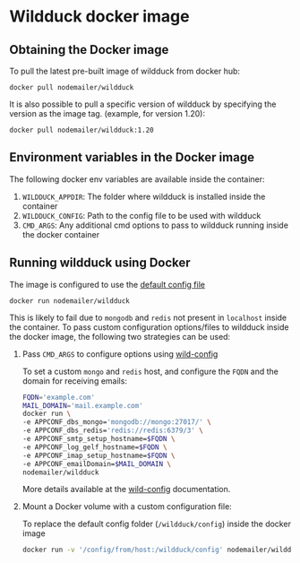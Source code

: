 # Wildduck docker image

## Obtaining the Docker image
To pull the latest pre-built image of wildduck from docker hub:

```
docker pull nodemailer/wildduck
```

It is also possible to pull a specific version of wildduck by specifying the version as the image tag.
(example, for version 1.20):
```
docker pull nodemailer/wildduck:1.20
```
## Environment variables in the Docker image
The following docker env variables are available inside the container:
1. `WILDDUCK_APPDIR`: The folder where wildduck is installed inside the container
2. `WILDDUCK_CONFIG`: Path to the config file to be used with wildduck
3. `CMD_ARGS`: Any additional cmd options to pass to wildduck running inside the docker container


## Running wildduck using Docker
The image is configured to use the [default config file](https://github.com/zone-eu/wildduck/blob/master/config/default.toml)
```
docker run nodemailer/wildduck
```
This is likely to fail due to `mongodb` and `redis` not present in `localhost` inside the container. To pass custom configuration options/files to  wildduck inside the docker image, the following two strategies can be used:
1. Pass `CMD_ARGS` to configure options using [wild-config](https://github.com/zone-eu/wild-config)
    
    To set a custom `mongo` and `redis` host, and configure the `FQDN` and the domain for receiving emails:
    ```bash
    FQDN='example.com'
    MAIL_DOMAIN='mail.example.com'
    docker run \ 
    -e APPCONF_dbs_mongo='mongodb://mongo:27017/' \
    -e APPCONF_dbs_redis='redis://redis:6379/3' \
    -e APPCONF_smtp_setup_hostname=$FQDN \
    -e APPCONF_log_gelf_hostname=$FQDN \
    -e APPCONF_imap_setup_hostname=$FQDN \
    -e APPCONF_emailDomain=$MAIL_DOMAIN \
    nodemailer/wildduck
    ```

    More details available at the [wild-config](https://github.com/zone-eu/wild-config) documentation.
2. Mount a Docker volume with a custom configuration file:
    
    To replace the default config folder (`/wildduck/config`) inside the docker image
    ```bash
    docker run -v '/config/from/host:/wildduck/config' nodemailer/wildduck
    ```